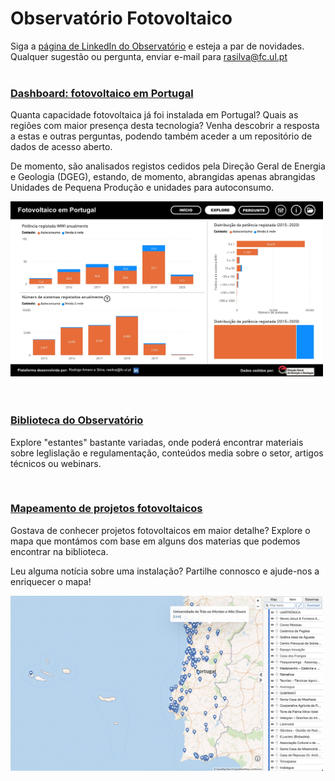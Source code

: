 
<!-- # Energy Commons -->
<!--  **Tools and Information Database for the science, engineering, economics and politics of the Energy Transition** -->

<!--Repository and open database for tutorials, computational tools, software implementions, technical documents, research papers, books and articles on the various aspects of the ongoing energy transition.-->

<!--Repositorio e base de dados aberta para tutoriais, ferramentas computacionais, economia e poltica da Transição Energética-->

<head>
<meta name="title" property="og:title" content="[Content title here]">
<meta name="description" property="og:description" content="[Content description here2]">
<meta name="image" property="og:image" content="https://ibb.co/HT5BpmR">
</head>

# Observatório Fotovoltaico

Siga a <a href="http://www.linkedin.com/company/observatorio-fotovoltaico" target="_blank"> página de LinkedIn do Observatório</a> e esteja a par de novidades.
<br>
Qualquer sugestão ou pergunta, enviar e-mail para rasilva@fc.ul.pt
<br><br>

### <a href="https://app.powerbi.com/view?r=eyJrIjoiM2FiMmM4MWItMDYyZS00OWIzLTk4MmUtZGQ1ZjM3OGI2YzA5IiwidCI6IjBiZmE4NTAwLWIxZjItNDU2Ni1iYWYxLTZmNTkzNzA4OTNlNyIsImMiOjh9" target="_blank">Dashboard: fotovoltaico em Portugal</a>
Quanta capacidade fotovoltaica já foi instalada em Portugal? Quais as regiões com maior presença desta tecnologia? Venha descobrir a resposta a estas e outras perguntas, podendo também aceder a um repositório de dados de acesso aberto.

De momento, são analisados registos cedidos pela Direção Geral de Energia e Geologia (DGEG), estando, de momento, abrangidas apenas abrangidas Unidades de Pequena Produção e unidades para autoconsumo.<br> 

<a href="https://app.powerbi.com/view?r=eyJrIjoiM2FiMmM4MWItMDYyZS00OWIzLTk4MmUtZGQ1ZjM3OGI2YzA5IiwidCI6IjBiZmE4NTAwLWIxZjItNDU2Ni1iYWYxLTZmNTkzNzA4OTNlNyIsImMiOjh9" target="_blank">
<img src="pics/dashboard_print_hq.jpg" alt="imagem_dashboard" width="500" height="280"></a>
<br><br><br>

### <a href="http://energy-commons.com/biblioteca-observatorio.html" target="_blank">Biblioteca do Observatório</a>
Explore "estantes" bastante variadas, onde poderá encontrar materiais sobre leglislação e regulamentação, conteúdos media sobre o setor, artigos técnicos ou webinars.

<br>

### <a href="http://energy-commons.com/mapa-projetos-fotovoltaicos.html" target="_blank">Mapeamento de projetos fotovoltaicos</a>
Gostava de conhecer projetos fotovoltaicos em maior detalhe? Explore o mapa que montámos com base em alguns dos materias que podemos encontrar na biblioteca.

Leu alguma notícia sobre uma instalação? Partilhe connosco e ajude-nos a enriquecer o mapa!

<a href="http://energy-commons.com/mapa-projetos-fotovoltaicos.html" target="_blank">
<img src="pics/dashboard_maphub_hq.jpg" alt="imagem_maphub" width="500" height="280"></a>
